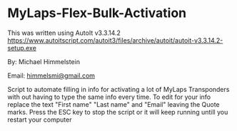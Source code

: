# MyLaps-Flex-Bulk-Activation
This was written using AutoIt v3.3.14.2
https://www.autoitscript.com/autoit3/files/archive/autoit/autoit-v3.3.14.2-setup.exe

By: Michael Himmelstein

Email: himmelsmi@gmail.com

Script to automate filling in info for activating a lot of MyLaps Transponders with out having to type the same info every time.
To edit for your info replace the text "First name" "Last name" and "Email" leaving the Quote marks.
Press the ESC key to stop the script or it will keep running untill you restart your computer
